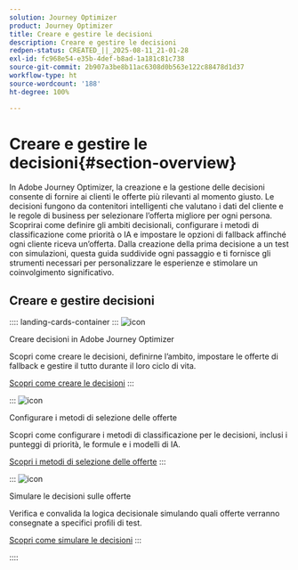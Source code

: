 ```yaml
---
solution: Journey Optimizer
product: Journey Optimizer
title: Creare e gestire le decisioni
description: Creare e gestire le decisioni
redpen-status: CREATED_||_2025-08-11_21-01-28
exl-id: fc968e54-e35b-4def-b8ad-1a181c81c738
source-git-commit: 2b907a3be8b11ac6308d0b563e122c88478d1d37
workflow-type: ht
source-wordcount: '188'
ht-degree: 100%

---
```


# Creare e gestire le decisioni{#section-overview}

In Adobe Journey Optimizer, la creazione e la gestione delle decisioni consente di fornire ai clienti le offerte più rilevanti al momento giusto. Le decisioni fungono da contenitori intelligenti che valutano i dati del cliente e le regole di business per selezionare l’offerta migliore per ogni persona. Scoprirai come definire gli ambiti decisionali, configurare i metodi di classificazione come priorità o IA e impostare le opzioni di fallback affinché ogni cliente riceva un’offerta. Dalla creazione della prima decisione a un test con simulazioni, questa guida suddivide ogni passaggio e ti fornisce gli strumenti necessari per personalizzare le esperienze e stimolare un coinvolgimento significativo.

## Creare e gestire decisioni

:::: landing-cards-container
:::
![icon](https://cdn.experienceleague.adobe.com/icons/circle-play.svg?lang=it)

Creare decisioni in Adobe Journey Optimizer

Scopri come creare le decisioni, definirne l’ambito, impostare le offerte di fallback e gestire il tutto durante il loro ciclo di vita.

[Scopri come creare le decisioni](../using/offers/offer-activities/create-offer-activities.md)
:::

:::
![icon](https://cdn.experienceleague.adobe.com/icons/gear.svg?lang=it)

Configurare i metodi di selezione delle offerte

Scopri come configurare i metodi di classificazione per le decisioni, inclusi i punteggi di priorità, le formule e i modelli di IA.

[Scopri i metodi di selezione delle offerte](../using/offers/offer-activities/configure-offer-selection.md)
:::

:::
![icon](https://cdn.experienceleague.adobe.com/icons/code-branch.svg?lang=it)

Simulare le decisioni sulle offerte

Verifica e convalida la logica decisionale simulando quali offerte verranno consegnate a specifici profili di test.

[Scopri come simulare le decisioni](../using/offers/offer-activities/simulation.md)
:::

::::
